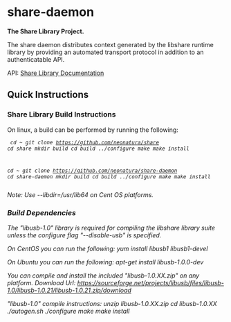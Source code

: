 share-daemon
====

<b>The Share Library Project.</b>

The share daemon distributes context generated by the libshare runtime library by providing an automated transport protocol in addition to an authenticatable API.

API: <a href="http://docs.sharelib.net/">Share Library Documentation</a>

<h2>Quick Instructions</h2>

<h3>Share Library Build Instructions</h3>

On linux, a build can be performed by running the following:
<i><small><pre>
  cd ~
  git clone https://github.com/neonatura/share
  cd share
  mkdir build
  cd build
  ../configure
  make
  make install

  cd ~
  git clone https://github.com/neonatura/share-daemon
  cd share-daemon
  mkdir build
  cd build
  ../configure
  make
  make install
</pre></small><i>

 Note: Use --libdir=/usr/lib64 on Cent OS platforms.

<h3>Build Dependencies</h3>

The "libusb-1.0" library is required for compiling the libshare library suite unless the configure flag "--disable-usb" is specified. 

On CentOS you can run the following:
	yum install libusb1 libusb1-devel

On Ubuntu you can run the following:
	apt-get install libusb-1.0.0-dev

You can compile and install the included "libusb-1.0.XX.zip" on any platform.
Download Url: https://sourceforge.net/projects/libusb/files/libusb-1.0/libusb-1.0.21/libusb-1.0.21.zip/download

"libusb-1.0" compile instructions:
	unzip libusb-1.0.XX.zip
	cd libusb-1.0.XX
	./autogen.sh
	./configure
	make
	make install


